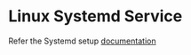 # Linux Systemd Service

Refer the Systemd setup [documentation](https://www.parseable.io/docs/installation/systemd)
